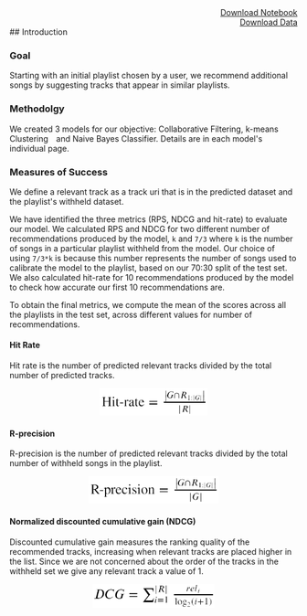 <div style="text-align: right"> <a href="./notebook.ipynb">Download Notebook</a> </div>  
<div style="text-align: right"> <a href="https://drive.google.com/file/d/1vKTZ4S0wiGxiffjPxnth1rrBXIOTcLCQ/view?usp=sharing">Download Data</a> </div>  
## Introduction

### Goal
Starting with an initial playlist chosen by a user, we recommend additional songs by suggesting tracks that appear in similar playlists.

### Methodolgy
We created 3 models for our objective: Collaborative Filtering, k-means Clustering and Naive Bayes Classifier. Details are in each model's individual page.

### Measures of Success
We define a relevant track as a track uri that is in the predicted dataset and the playlist's withheld dataset.

We have identified the three metrics (RPS, NDCG and hit-rate) to evaluate our model. We calculated RPS and NDCG for two different number of recommendations produced by the model, `k` and `7/3` where `k` is the number of songs in a particular playlist withheld from the model. Our choice of using `7/3*k` is because this number represents the number of songs used to calibrate the model to the playlist, based on our 70:30 split of the test set. We also calculated hit-rate for 10 recommendations produced by the model to check how accurate our first 10 recommendations are.

To obtain the final metrics, we compute the mean of the scores across all the playlists in the test set, across different values for number of recommendations.

#### Hit Rate
Hit rate is the number of predicted relevant tracks divided by the total number of predicted tracks.

<p align="center">
<img src="https://raw.githubusercontent.com/not-a-hot-dog/spotify_project/gh-pages/_images/intro_hit_rate.png" title="High-Level Playlist Features" height="48"/>
</p>

#### R-precision
R-precision is the number of predicted relevant tracks divided by the total number of withheld songs in the playlist.

<p align="center">
<img src="https://raw.githubusercontent.com/not-a-hot-dog/spotify_project/gh-pages/_images/intro_r_precision.png" title="High-Level Playlist Features" height="48"/>
</p>

#### Normalized discounted cumulative gain (NDCG)
Discounted cumulative gain measures the ranking quality of the recommended tracks, increasing when relevant tracks are placed higher in the list. Since we are not concerned about the order of the tracks in the withheld set we give any relevant track a value of 1.

<p align="center">
<img src="https://raw.githubusercontent.com/not-a-hot-dog/spotify_project/gh-pages/_images/intro_dcg.png" title="High-Level Playlist Features" height="42"/>
</p>
